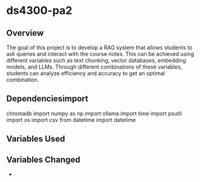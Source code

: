 # ds4300-pa2

## Overview
The goal of this project is to develop a RAG system that allows students to ask queries and interact with the course notes. This can be achieved using different variables such as text chunking, vector databases, embedding models, and LLMs. Through different combinations of these variables, students can analyze efficiency and accuracy to get an optimal combination. 

## Dependenciesimport 
chromadb
import numpy as np
import ollama
import time
import psutil
import os
import csv
from datetime import datetime

## Variables Used

## Variables Changed
- 
